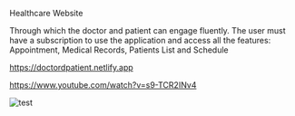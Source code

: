 Healthcare Website

Through which the doctor and patient can engage fluently.
The user must have a subscription to use the application and access all the features: Appointment, Medical Records, Patients List and Schedule

https://doctordpatient.netlify.app



https://www.youtube.com/watch?v=s9-TCR2INv4

![test](https://user-images.githubusercontent.com/87445066/148623938-419abeb8-4a98-42a2-be39-fa0b57cc2b8d.gif)
